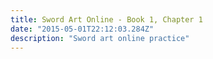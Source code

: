 ```yaml
---
title: Sword Art Online - Book 1, Chapter 1
date: "2015-05-01T22:12:03.284Z"
description: "Sword art online practice"
---
```

